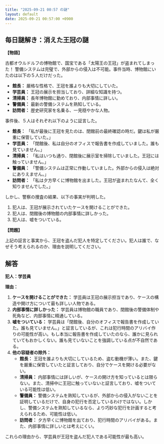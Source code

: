 ```yaml
---
title: "2025-09-21 00:57 の謎"
layout: default
date: 2025-09-21 00:57:00 +0900
---
```

## 毎日謎解き：消えた王冠の謎

**【物語】**

古都オウルドルフの博物館で、国宝である「太陽王の王冠」が盗まれてしまった！ 警備システムは完璧で、外部からの侵入は不可能。事件当時、博物館にいたのは以下の５人だけだった。

*   **館長：** 厳格な性格で、王冠を誰よりも大切にしていた。
*   **学芸員：** 王冠の展示を担当しており、詳細な知識を持つ。
*   **清掃員：** 長年博物館に勤めており、内部事情に詳しい。
*   **警備員：** 最新の警備システムを熟知している。
*   **訪問者：** 歴史研究家を名乗る、一見穏やかな人物。

事件後、５人はそれぞれ以下のように証言した。

*   **館長：** 「私が最後に王冠を見たのは、閉館前の最終確認の時だ。鍵は私が厳重に保管していた。」
*   **学芸員：** 「閉館後、私は自分のオフィスで報告書を作成していました。誰も見ていません。」
*   **清掃員：** 「私はいつも通り、閉館後に展示室を掃除していました。王冠には触っていません。」
*   **警備員：** 「警備システムは正常に作動していました。外部からの侵入は絶対にありえません。」
*   **訪問者：** 「私は夕方早くに博物館を出ました。王冠が盗まれたなんて、全く知りませんでした。」

しかし、警察の捜査の結果、以下の事実が判明した。

1.  犯人は、王冠が展示されていたケースを開けることができた。
2.  犯人は、閉館後の博物館の内部事情に詳しかった。
3.  犯人は、嘘をついている。

**【問題】**

上記の証言と事実から、王冠を盗んだ犯人を特定してください。犯人は誰で、なぜそう考えられるのか、理由を説明してください。

## 解答

**犯人：学芸員**

**理由：**

1.  **ケースを開けることができた：** 学芸員は王冠の展示担当であり、ケースの構造や開け方について最も詳しい人物である。
2.  **内部事情に詳しかった：** 学芸員は博物館の職員であり、閉館後の警備体制や死角など、内部事情に精通している。
3.  **嘘をついている：** 学芸員は「閉館後、自分のオフィスで報告書を作成していた。誰も見ていません。」と証言しているが、これは犯行時間のアリバイ作りの可能性が高い。もし本当に報告書を作成していたのなら、誰かに見られていてもおかしくない。誰も見ていないことを強調している点が不自然である。
4.  **他の容疑者の除外：**
    *   **館長：** 王冠を誰よりも大切にしているため、盗む動機が薄い。また、鍵を厳重に保管していたと証言しており、自分でケースを開ける必要がない。
    *   **清掃員：** 内部事情には詳しいが、ケースの開け方を知っているとは限らない。また、清掃中に王冠に触っていないと証言しており、嘘をついている可能性は低い。
    *   **警備員：** 警備システムを熟知しているが、外部からの侵入がないことを証明しているだけで、自身の犯行を否定しているわけではない。しかし、警備システムを熟知しているなら、より巧妙な犯行を計画すると考えられるため、可能性は低い。
    *   **訪問者：** 夕方早くに博物館を出ており、犯行時間のアリバイがある。また、内部事情に詳しいとは考えにくい。

これらの理由から、学芸員が王冠を盗んだ犯人である可能性が最も高い。
